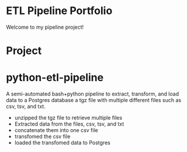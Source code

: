 # ETL Pipeline Portfolio

Welcome to my pipeline project!

# Project

# python-etl-pipeline
A semi-automated bash+python pipeline to extract, transform, and load data to a Postgres database a tgz file with multiple different files such as csv, tsv, and txt.

- unzipped the tgz file to retrieve multiple files
- Extracted data from the files, csv, tsv, and txt
- concatenate them into one csv file
- transfomed the csv file 
- loaded the transfomed data to Postgres